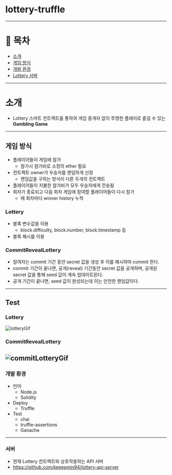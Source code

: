 # lottery-truffle
---
# 📖 목차 
 - [소개](#소개) 
 - [게임 방식](#게임-방식)
 - [개발 환경](#개발-환경)
 - [Lottery 서버](#서버)
---      
# 소개 

 - Lottery 스마트 컨트랙트를 통하여 게임 중개자 없이 투명한 플레이로 즐길 수 있는 **Gambling Game**

---
## 게임 방식
- 플레이어들이 게임에 참가
  - 참가시 참가비로 소정의 ether 필요 
- 컨트랙트 owner가 우승자를 랜덤하게 선정
  - 랜덤값을 구하는 방식이 다른 두개의 컨트랙트
- 플레이어들이 지불한 참가비가 모두 우승자에게 전송됨
- 회차가 종료되고 다음 회차 게임에 참여할 플레이어들이 다시 참가
  - 매 회차마다 winner history 누적

### Lottery 
- 블록 변수값을 이용
  - block.difficulty, block.number, block.timestamp 등
- 블록 해시를 이용

### CommitRevealLottery
- 참여자는 commit 기간 동안 secret 값을 생성 후 이를 해시하여 commit 한다.
- commit 기간이 끝나면, 공개(reveal) 기간동안 secret 값을 공개하며, 공개된 secret 값을 통해 seed 값이 계속 업데이트된다.
- 공개 기간이 끝나면, seed 값이 완성되는데 이는 안전한 랜덤값이다.
---
## Test 
### Lottery 
![lotteryGif](https://user-images.githubusercontent.com/47639565/225235700-00f8d7e7-76fd-43e3-9861-7c262a172c4b.gif)
### CommitRevealLottery
![commitLotteryGif](https://user-images.githubusercontent.com/47639565/225235742-8509bd11-6220-433f-aa60-a1ecf3776c56.gif)
---
### 개발 환경
- 언어
    - Node.js
    - Solidity
- Deploy
    - Truffle
- Test
    - chai
    - truffle-assertions
    - Ganache

---
### 서버
- 현재 Lottery 컨트랙트와 상호작용하는 API 서버
- https://github.com/keeepmin94/lottery-api-server
